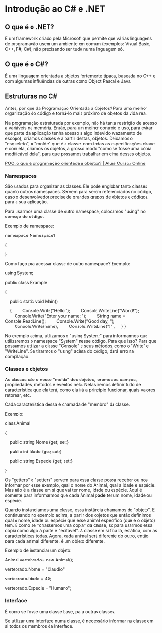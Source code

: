 # Introdução ao C# e .NET

## O que é o .NET?

É um framework criado pela Microsoft que permite que várias linguagens de programação usem um ambiente em comum (exemplos: Visual Basic, C++, F#, C#), não precisando ser tudo numa linguagem só.

## O que é o C#?

É uma linguagem orientada a objetos fortemente tipada, baseada no C++ e com algumas influências de outras como Object Pascal e Java.

## Estruturas no C#

Antes, por que da Programação Orientada a Objetos? Para uma melhor organização do código e torná-lo mais próximo de objetos da vida real.

Na programação estruturada por exemplo, não há tanta restrição de acesso a variáveis na memória. Então, para um melhor controle e uso, para evitar que parte da aplicação tenha acesso a algo indevido (vazamento de escopo), criamos classes e a partir destas, objetos. Deixamos o "esqueleto", o "molde" que é a classe, com todas as especificações chave e com ela, criamos os objetos, a grosso modo "como se fosse uma cópia modificável dela", para que possamos trabalhar em cima desses objetos. 

[POO: o que é programação orientada a objetos? | Alura Cursos Online](https://www.alura.com.br/artigos/poo-programacao-orientada-a-objetos)

### Namespaces

São usados para organizar as classes. Ele pode englobar tanto classes quanto outros namespaces. Servem para serem referenciados no código, caso o desenvolvedor precise de grandes grupos de objetos e códigos, para a sua aplicação.

Para usarmos uma classe de outro namespace, colocamos "using" no começo do código.

Exemplo de namespace:

namespace Namespace1

{

}

Como faço pra acessar classe de outro namespace? Exemplo:

using System; 

public class Example 

{ 

    public static void Main() 

    {
         Console.Write("Hello ");
         Console.WriteLine("World!");
         Console.Write("Enter your name: ");
         String name = Console.ReadLine();
         Console.Write("Good day, ");
         Console.Write(name);
         Console.WriteLine("!");
     }
}

No exemplo acima, utilizamos o "using System;" para informarmos que utilizaremos o namespace "System" nesse código. Para que isso? Para que possamos utilizar a classe "Console" e seus métodos, como o "Write" e "WriteLine". Se tirarmos o "using" acima do código, dará erro na compilação.

### Classes e objetos

As classes são o nosso "molde" dos objetos, teremos os campos, propriedades, métodos e eventos nela. Nelas iremos definir tudo de característica que ela terá, como ela irá a princípio funcionar, quais valores retornar, etc.

Cada característica dessa é chamada de "membro" da classe.

Exemplo:

class Animal

{

    public string Nome {get; set;}

    public int Idade {get; set;} 

    public string Especie {get; set;}

}

Os "getters" e "setters" servem para essa classe possa receber ou nos informar por esse exemplo, qual o nome do Animal, qual a idade e espécie. Mas não é a classe em si que vai ter nome, idade ou espécie. Aqui é somente para informarmos que cada Animal **pode** ter um nome, idade ou espécie. 



Quando instanciamos uma classe, essa instância chamamos de "objeto". E continuando no exemplo acima, a partir dos objetos que então definimos qual o nome, idade ou espécie que esse animal específico (que é o objeto) tem. É como se "criássemos uma cópia" da classe, só para usarmos essa cópia como algo à parte e "editável". A classe em si fica lá, estática, com as características todas. Agora, cada animal será diferente do outro, então para cada animal diferente, é um objeto diferente.

Exemplo de instanciar um objeto:

Animal vertebrado= new Animal();

vertebrado.Nome = "Claudio";

vertebrado.Idade = 40;

vertebrado.Especie = "Humano";



### Interface

É como se fosse uma classe base, para outras classes.

Se utilizar uma interface numa classe, é necessário informar na classe em si todos os membros da Interface.


































